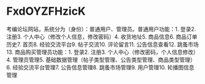 # FxdOYZFHzicK
考编论坛网站，系统分为（身份）：普通用户、管理员。普通用户功能：1. 登录2. 注册3. 个人中心（修改个人信息，修改密码）4. 收货地址5. 商品信息6. 商品订单历史7. 首页8. 经验交流平台9. 帖子交流10. 评论留言11. 公告信息查看12. 跳蚤市场13. 商品购买管理员功能：1. 登录2. 注册3. 个人中心（修改密码，个人信息修改）4. 管理员管理5. 基础数据管理（帖子类型管理、公告类型管理、商品类型管理）6. 经验交流平台管理7. 公告信息管理8. 跳蚤市场管理9. 用户管理10. 轮播图信息管理 
